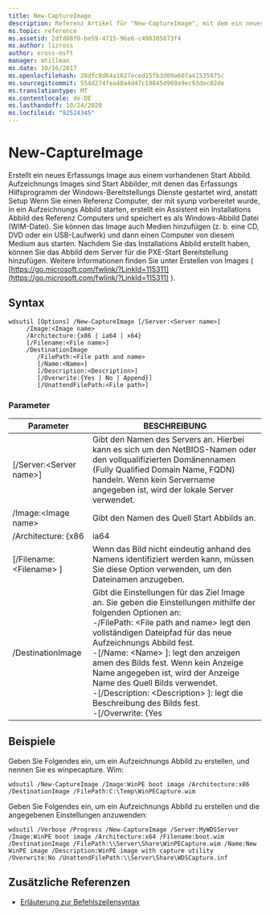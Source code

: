 ```yaml
---
title: New-CaptureImage
description: Referenz Artikel für "New-CaptureImage", mit dem ein neues Erfassungs Image aus einem vorhandenen Start Abbild erstellt wird.
ms.topic: reference
ms.assetid: 2dfd08f0-be59-4715-96e6-c498305873f4
ms.author: lizross
author: eross-msft
manager: mtillman
ms.date: 10/16/2017
ms.openlocfilehash: 28dfc8d64a1027eced15fb3d09a607a41535975c
ms.sourcegitcommit: 554d274fea48a4d47c19845d969a9ec93dec82de
ms.translationtype: MT
ms.contentlocale: de-DE
ms.lasthandoff: 10/24/2020
ms.locfileid: "92524345"
---
```

# <a name="new-captureimage"></a>New-CaptureImage

Erstellt ein neues Erfassungs Image aus einem vorhandenen Start Abbild. Aufzeichnungs Images sind Start Abbilder, mit denen das Erfassungs Hilfsprogramm der Windows-Bereitstellungs Dienste gestartet wird, anstatt Setup Wenn Sie einen Referenz Computer, der mit syunp vorbereitet wurde, in ein Aufzeichnungs Abbild starten, erstellt ein Assistent ein Installations Abbild des Referenz Computers und speichert es als Windows-Abbild Datei (WIM-Datei). Sie können das Image auch Medien hinzufügen (z. b. eine CD, DVD oder ein USB-Laufwerk) und dann einen Computer von diesem Medium aus starten. Nachdem Sie das Installations Abbild erstellt haben, können Sie das Abbild dem Server für die PXE-Start Bereitstellung hinzufügen. Weitere Informationen finden Sie unter Erstellen von Images ( [https://go.microsoft.com/fwlink/?LinkId=115311](https://go.microsoft.com/fwlink/?LinkId=115311) ).

## <a name="syntax"></a>Syntax

```
wdsutil [Options] /New-CaptureImage [/Server:<Server name>]
     /Image:<Image name>
     /Architecture:{x86 | ia64 | x64}
     [/Filename:<File name>]
     /DestinationImage
        /FilePath:<File path and name>
        [/Name:<Name>]
        [/Description:<Description>]
        [/Overwrite:{Yes | No | Append}]
        [/UnattendFilePath:<File path>]
```

### <a name="parameters"></a>Parameter

|        Parameter         |                                                                                                                                                                                                                         BESCHREIBUNG                                                                                                                                                                                                                          |
|--------------------------|--------------------------------------------------------------------------------------------------------------------------------------------------------------------------------------------------------------------------------------------------------------------------------------------------------------------------------------------------------------------------------------------------------------------------------------------------------------|
| [/Server:\<Server name>] |                                                                                                                                       Gibt den Namen des Servers an. Hierbei kann es sich um den NetBIOS-Namen oder den vollqualifizierten Domänennamen (Fully Qualified Domain Name, FQDN) handeln. Wenn kein Servername angegeben ist, wird der lokale Server verwendet.                                                                                                                                        |
|   /Image:\<Image name>   |                                                                                                                                                                                                         Gibt den Namen des Quell Start Abbilds an.                                                                                                                                                                                                         |
|   /Architecture: {x86    |                                                                                                                                                                                                                             ia64                                                                                                                                                                                                                             |
| [/Filename: \<Filename> ] |                                                                                                                                                                            Wenn das Bild nicht eindeutig anhand des Namens identifiziert werden kann, müssen Sie diese Option verwenden, um den Dateinamen anzugeben.                                                                                                                                                                            |
|    /DestinationImage     | Gibt die Einstellungen für das Ziel Image an. Sie geben die Einstellungen mithilfe der folgenden Optionen an:</br>-/FilePath: \<File path and name> legt den vollständigen Dateipfad für das neue Aufzeichnungs Abbild fest.</br>-[/Name: \<Name> ]: legt den anzeigen amen des Bilds fest. Wenn kein Anzeige Name angegeben ist, wird der Anzeige Name des Quell Bilds verwendet.</br>-[/Description: \<Description> ]: legt die Beschreibung des Bilds fest.</br>-[/Overwrite: {Yes |

## <a name="examples"></a>Beispiele

Geben Sie Folgendes ein, um ein Aufzeichnungs Abbild zu erstellen, und nennen Sie es winpecapture. Wim:
```
wdsutil /New-CaptureImage /Image:WinPE boot image /Architecture:x86 /DestinationImage /FilePath:C:\Temp\WinPECapture.wim
```
Geben Sie Folgendes ein, um ein Aufzeichnungs Abbild zu erstellen und die angegebenen Einstellungen anzuwenden:
```
wdsutil /Verbose /Progress /New-CaptureImage /Server:MyWDSServer /Image:WinPE boot image /Architecture:x64 /Filename:boot.wim
/DestinationImage /FilePath:\\Server\Share\WinPECapture.wim /Name:New WinPE image /Description:WinPE image with capture utility /Overwrite:No /UnattendFilePath:\\Server\Share\WDSCapture.inf
```

## <a name="additional-references"></a>Zusätzliche Referenzen

- [Erläuterung zur Befehlszeilensyntax](command-line-syntax-key.md)